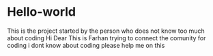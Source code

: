 # Hello-world
This is the project started by the person who does not know too much about coding
Hi Dear 
This is Farhan trying to connect the comunity for coding 
i dont know about coding 
please help me on this
